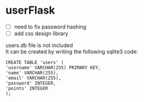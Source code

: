 # userFlask

- [ ] need to fix password hashing
- [ ] add css design library

users.db file is not included </br>
It can be created by writing the following sqlite3 code:
```
CREATE TABLE 'users' (
'username' VARCHAR(255) PRIMARY KEY,
'name' VARCHAR(255),
'email' VARCHAR(255),
'password' INTEGER,
'points' INTEGER
);
```
